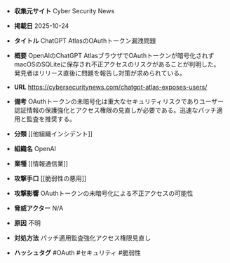 - **収集元サイト**
Cyber Security News

- **掲載日**
2025-10-24

- **タイトル**
ChatGPT AtlasのOAuthトークン漏洩問題

- **概要**
OpenAIのChatGPT AtlasブラウザでOAuthトークンが暗号化されずmacOSのSQLiteに保存され不正アクセスのリスクがあることが判明した。発見者はリリース直後に問題を報告し対策が求められている。

- **URL**
https://cybersecuritynews.com/chatgpt-atlas-exposes-users/

- **備考**
OAuthトークンの未暗号化は重大なセキュリティリスクでありユーザー認証情報の保護強化とアクセス権限の見直しが必要である。迅速なパッチ適用と監査を推奨する。

- **分類**
[[他組織インシデント]]

- **組織名**
OpenAI

- **業種**
[[情報通信業]]

- **攻撃手口**
[[脆弱性の悪用]]

- **攻撃影響**
OAuthトークンの未暗号化による不正アクセスの可能性

- **脅威アクター**
N/A

- **原因**
不明

- **対処方法**
パッチ適用監査強化アクセス権限見直し

- **ハッシュタグ**
#OAuth #セキュリティ #脆弱性
